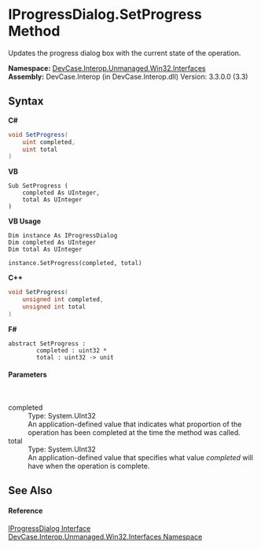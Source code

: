 # IProgressDialog.SetProgress Method 
 

Updates the progress dialog box with the current state of the operation.

**Namespace:**&nbsp;<a href="N_DevCase_Interop_Unmanaged_Win32_Interfaces">DevCase.Interop.Unmanaged.Win32.Interfaces</a><br />**Assembly:**&nbsp;DevCase.Interop (in DevCase.Interop.dll) Version: 3.3.0.0 (3.3)

## Syntax

**C#**<br />
``` C#
void SetProgress(
	uint completed,
	uint total
)
```

**VB**<br />
``` VB
Sub SetProgress ( 
	completed As UInteger,
	total As UInteger
)
```

**VB Usage**<br />
``` VB Usage
Dim instance As IProgressDialog
Dim completed As UInteger
Dim total As UInteger

instance.SetProgress(completed, total)
```

**C++**<br />
``` C++
void SetProgress(
	unsigned int completed, 
	unsigned int total
)
```

**F#**<br />
``` F#
abstract SetProgress : 
        completed : uint32 * 
        total : uint32 -> unit 

```


#### Parameters
&nbsp;<dl><dt>completed</dt><dd>Type: System.UInt32<br />An application-defined value that indicates what proportion of the operation has been completed at the time the method was called.</dd><dt>total</dt><dd>Type: System.UInt32<br />An application-defined value that specifies what value *completed* will have when the operation is complete.</dd></dl>

## See Also


#### Reference
<a href="T_DevCase_Interop_Unmanaged_Win32_Interfaces_IProgressDialog">IProgressDialog Interface</a><br /><a href="N_DevCase_Interop_Unmanaged_Win32_Interfaces">DevCase.Interop.Unmanaged.Win32.Interfaces Namespace</a><br />